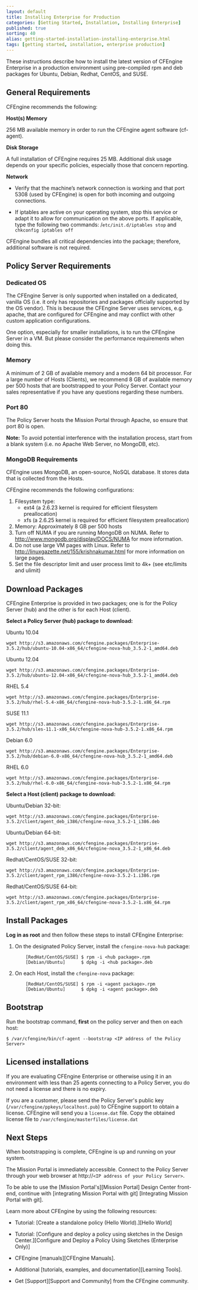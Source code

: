 ```yaml
---
layout: default
title: Installing Enterprise for Production
categories: [Getting Started, Installation, Installing Enterprise]
published: true
sorting: 40
alias: getting-started-installation-installing-enterprise.html
tags: [getting started, installation, enterprise production]
---
```


These instructions describe how to install the latest version of CFEngine Enterprise in a production environment 
using pre-compiled rpm and deb packages for Ubuntu, Debian, Redhat, CentOS, and SUSE.

## General Requirements

CFEngine recommends the following:

**Host(s) Memory** 

256 MB available memory in order to run the CFEngine agent software (cf-agent).

**Disk Storage** 

A full installation of CFEngine requires 25 MB. Additional disk usage
depends on your specific policies, especially those that concern reporting.

**Network** 

* Verify that the machine’s network connection is working and that port 5308
  (used by CFEngine) is open for both incoming and outgoing connections.

* If iptables are active on your operating system, stop this service or adapt
  it to allow for communication on the above ports. If applicable, type the
  following two commands: /`etc/init.d/iptables stop` and `chkconfig iptables
  off`

CFEngine bundles all critical dependencies into the package; therefore,
additional software is not required.

## Policy Server Requirements

### Dedicated OS

The CFEngine Server is only supported when installed on a dedicated,
vanilla OS (i.e. it only has repositories and packages officially
supported by the OS vendor). This is because the CFEngine Server uses
services, e.g. apache, that are configured for CFEngine and may
conflict with other custom application configurations.

One option, especially for smaller installations, is to run the
CFEngine Server in a VM. But please consider the performance
requirements when doing this.

### Memory

A minimum of 2 GB of available memory and a modern 64 bit processor. For a
large number of Hosts (Clients), we recommend 8 GB of available memory per 500
hosts that are bootstrapped to your Policy Server. Contact your sales
representative if you have any questions regarding these numbers.

### Port 80

The Policy Server hosts the Mission Portal through Apache, so ensure that port
80 is open.

**Note:** To avoid potential interference with the installation process, start
from a blank system (i.e. no Apache Web Server, no MongoDB, etc).

### MongoDB Requirements

CFEngine uses MongoDB, an open-source, NoSQL database. It stores data that
is collected from the Hosts.

CFEngine recommends the following configurations:

1. Filesystem type:
   - ext4 (a 2.6.23 kernel is required for efficient filesystem preallocation)
   - xfs (a 2.6.25 kernel is required for efficient filesystem preallocation)
2. Memory: Approximately 8 GB per 500 hosts
3. Turn off NUMA if you are running MongoDB on NUMA. Refer to
http://www.mongodb.org/display/DOCS/NUMA for more information.
4. Do not use large VM pages with Linux. Refer to
http://linuxgazette.net/155/krishnakumar.html for more information on large
pages.
5. Set the file descriptor limit and user process limit to 4k+ (see etc/limits
and ulimit)

## Download Packages

CFEngine Enterprise is provided in two packages; one is for the Policy
Server (hub) and the other is for each Host (client). 

**Select a Policy Server (hub) package to download:**

Ubuntu 10.04

```
wget http://s3.amazonaws.com/cfengine.packages/Enterprise-3.5.2/hub/ubuntu-10.04-x86_64/cfengine-nova-hub_3.5.2-1_amd64.deb
```

Ubuntu 12.04

```
wget http://s3.amazonaws.com/cfengine.packages/Enterprise-3.5.2/hub/ubuntu-12.04-x86_64/cfengine-nova-hub_3.5.2-1_amd64.deb
```

RHEL 5.4

```
wget http://s3.amazonaws.com/cfengine.packages/Enterprise-3.5.2/hub/rhel-5.4-x86_64/cfengine-nova-hub-3.5.2-1.x86_64.rpm
```

SUSE 11.1

```
wget http://s3.amazonaws.com/cfengine.packages/Enterprise-3.5.2/hub/sles-11.1-x86_64/cfengine-nova-hub-3.5.2-1.x86_64.rpm
```

Debian 6.0

```
wget http://s3.amazonaws.com/cfengine.packages/Enterprise-3.5.2/hub/debian-6.0-x86_64/cfengine-nova-hub_3.5.2-1_amd64.deb
```

RHEL 6.0 

```
wget http://s3.amazonaws.com/cfengine.packages/Enterprise-3.5.2/hub/rhel-6.0-x86_64/cfengine-nova-hub-3.5.2-1.x86_64.rpm
```

**Select a Host (client) package to download:**

Ubuntu/Debian 32-bit:

```
wget http://s3.amazonaws.com/cfengine.packages/Enterprise-3.5.2/client/agent_deb_i386/cfengine-nova_3.5.2-1_i386.deb
```

Ubuntu/Debian 64-bit:

```
wget http://s3.amazonaws.com/cfengine.packages/Enterprise-3.5.2/client/agent_deb_x86_64/cfengine-nova_3.5.2-1_x86_64.deb
```

Redhat/CentOS/SUSE 32-bit:

```
wget http://s3.amazonaws.com/cfengine.packages/Enterprise-3.5.2/client/agent_rpm_i386/cfengine-nova-3.5.2-1.i386.rpm
```

Redhat/CentOS/SUSE 64-bit:

```
wget http://s3.amazonaws.com/cfengine.packages/Enterprise-3.5.2/client/agent_rpm_x86_64/cfengine-nova-3.5.2-1.x86_64.rpm
```

## Install Packages

**Log in as root** and then follow these steps to install CFEngine Enterprise:

1. On the designated Policy Server, install the `cfengine-nova-hub` package:

    ```
        [RedHat/CentOS/SUSE] $ rpm -i <hub package>.rpm
        [Debian/Ubuntu]      $ dpkg -i <hub package>.deb
    ```

2. On each Host, install the `cfengine-nova` package:

    ```
        [RedHat/CentOS/SUSE] $ rpm -i <agent package>.rpm
        [Debian/Ubuntu]      $ dpkg -i <agent package>.deb
    ```

## Bootstrap

Run the bootstrap command, **first** on the policy server and then on each
host:

```
$ /var/cfengine/bin/cf-agent --bootstrap <IP address of the Policy Server>
```

## Licensed installations

If you are evaluating CFEngine Enterprise or otherwise using it in an environment with 
less than 25 agents connecting to a Policy Server, 
you do not need a license and there is no expiry.

If you are a customer, please send the Policy Server's public key (`/var/cfengine/ppkeys/localhost.pub`) to
CFEngine support to obtain a license. CFEngine will send you a `license.dat`
file. Copy the obtained license file to
`/var/cfengine/masterfiles/license.dat`

## Next Steps

When bootstrapping is complete, CFEngine is up and running on your system.

The Mission Portal is immediately accessible. Connect to the Policy Server
through your web browser at http://`<IP address of your Policy Server>`.

To be able to use the [Mission Portal's][Mission Portal] Design Center
front-end, continue with [integrating Mission Portal with git] [Integrating Mission Portal with git]. 

Learn more about CFEngine by using the following resources:

* Tutorial: [Create a standalone policy (Hello World).][Hello World]

* Tutorial: [Configure and deploy a policy using sketches in the Design Center.][Configure and Deploy a Policy Using Sketches (Enterprise Only)]

* CFEngine [manuals][CFEngine Manuals].

* Additional [tutorials, examples, and documentation][Learning Tools].

* Get [Support][Support and Community] from the CFEngine community.
